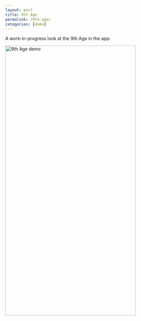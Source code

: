 ```yaml
---
layout: post
title: 9th Age
permalink: /9th-age/
categories: [demo]
---
```


A work-in-progress look at the 9th Age in the app:

<img align="left" width="411" height="852" src="{{ site.baseurl }}/assets/image/9thAgeDemo.gif" title="9th Age demo">  
